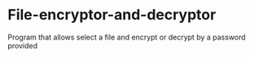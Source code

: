 # File-encryptor-and-decryptor
Program that allows select a file and encrypt or decrypt by a password provided
